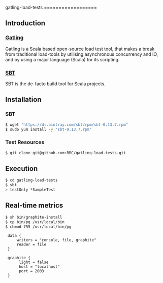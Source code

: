 gatling-load-tests ==================

## Introduction

### [Gatling](http://gatling.io/)

Gatling is a Scala based open-source load test tool, that makes a break from 
traditional load-tools by utilising asynchronous concurrency and IO, and by using a major 
language (Scala) for its scripting.

### [SBT](http://www.scala-sbt.org/)
SBT is the de-facto build tool for Scala projects.

## Installation 
### SBT
```bash
$ wget "https://dl.bintray.com/sbt/rpm/sbt-0.13.7.rpm"
$ sudo yum install -y "sbt-0.13.7.rpm"
```

### Test Resources
```bash 
$ git clone git@github.com:BBC/gatling-load-tests.git
```

## Execution
```bash 
$ cd gatling-load-tests
$ sbt
> testOnly *SampleTest
```

## Real-time metrics

```sh
$ sh bin/graphite-install
$ cp bin/pg /usr/local/bin 
$ chmod 755 /usr/local/bin/pg
```

```config
 data {
     writers = "console, file, graphite"
     reader = file
 }
    
 graphite {
      light = false
      host = "localhost"
      port = 2003
 }
```
